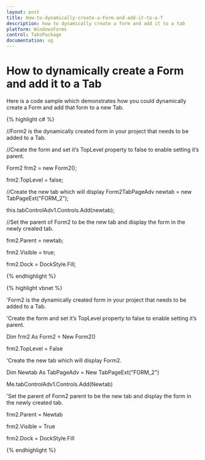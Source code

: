 ```yaml
---
layout: post
title: How-to-dynamically-create-a-Form-and-add-it-to-a-T
description: how to dynamically create a form and add it to a tab
platform: WindowsForms
control: TabsPackage
documentation: ug
---
```


# How to dynamically create a Form and add it to a Tab

Here is a code sample which demonstrates how you could dynamically create a Form and add that form to a new Tab.

{% highlight c# %}



//Form2 is the dynamically created form in your project that needs to be added to a Tab.

//Create the form and set it’s TopLevel property to false to enable setting it’s parent.

Form2 frm2 = new Form2();

frm2.TopLevel = false;

//Create the new tab which will display Form2TabPageAdv newtab = new TabPageExt("FORM_2");

this.tabControlAdv1.Controls.Add(newtab);

//Set the parent of Form2 to be the new tab and display the form in the newly created tab.

frm2.Parent = newtab;

frm2.Visible = true;

frm2.Dock = DockStyle.Fill;

{% endhighlight %}

{% highlight vbnet %}



'Form2 is the dynamically created form in your project that needs to be added to a Tab.

'Create the form and set it’s TopLevel property to false to enable setting it’s parent.

Dim frm2 As Form2 = New Form2()

frm2.TopLevel = False 

'Create the new tab which will display Form2.

Dim Newtab As TabPageAdv = New TabPageExt("FORM_2")

Me.tabControlAdv1.Controls.Add(Newtab) 

'Set the parent of Form2 parent to be the new tab and display the form in the newly created tab.

frm2.Parent = Newtab

frm2.Visible = True

frm2.Dock = DockStyle.Fill

{% endhighlight %}

